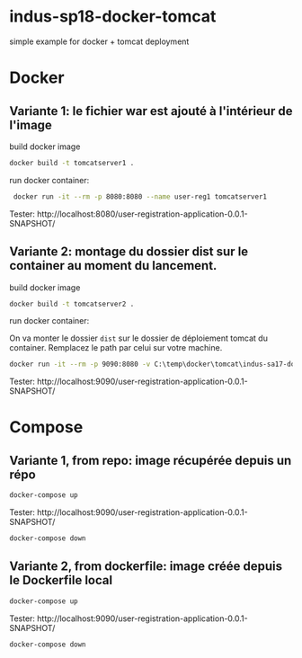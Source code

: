 # indus-sp18-docker-tomcat
simple example for docker + tomcat deployment

# Docker
## Variante 1: le fichier war est ajouté à l'intérieur de l'image

build docker image
```bash
docker build -t tomcatserver1 .
```

run docker container:
```bash
 docker run -it --rm -p 8080:8080 --name user-reg1 tomcatserver1
```

Tester: http://localhost:8080/user-registration-application-0.0.1-SNAPSHOT/


## Variante 2: montage du dossier dist sur le container au moment du lancement.

build docker image
```bash
docker build -t tomcatserver2 .
```

run docker container:

On va monter le dossier `dist` sur le dossier de déploiement tomcat du container.
Remplacez le path par celui sur votre machine.

```bash
docker run -it --rm -p 9090:8080 -v C:\temp\docker\tomcat\indus-sa17-docker-tomcat\approche2\dist:/usr/local/tomcat/webapps/ --name user-reg2 tomcatserver2
```

Tester: http://localhost:9090/user-registration-application-0.0.1-SNAPSHOT/

# Compose
## Variante 1, from repo: image récupérée depuis un répo

```bash
docker-compose up
```

Tester: http://localhost:9090/user-registration-application-0.0.1-SNAPSHOT/

```bash
docker-compose down
```

## Variante 2, from dockerfile: image créée depuis le Dockerfile local

```bash
docker-compose up
```

Tester: http://localhost:9090/user-registration-application-0.0.1-SNAPSHOT/

```bash
docker-compose down
```
